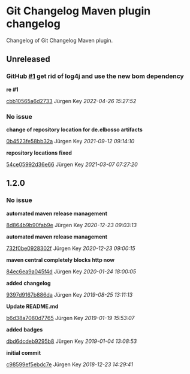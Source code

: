 # Git Changelog Maven plugin changelog

Changelog of Git Changelog Maven plugin.

## Unreleased
### GitHub [#1](https://github.com/elbosso/DebugMapLayers/issues/1) get rid of log4j and use the new bom dependency

**re #1**


[cbb10565a6d2733](https://github.com/elbosso/DebugMapLayers/commit/cbb10565a6d2733) Jürgen Key *2022-04-26 15:27:52*


### No issue

**change of repository location for de.elbosso artifacts**


[0b4523fe58bb32a](https://github.com/elbosso/DebugMapLayers/commit/0b4523fe58bb32a) Jürgen Key *2021-09-12 09:14:10*

**repository locations fixed**


[54ce05992d36e66](https://github.com/elbosso/DebugMapLayers/commit/54ce05992d36e66) Jürgen Key *2021-03-07 07:27:20*


## 1.2.0
### No issue

**automated maven release management**


[8d864b9b90fab9e](https://github.com/elbosso/DebugMapLayers/commit/8d864b9b90fab9e) Jürgen Key *2020-12-23 09:03:13*

**automated maven release management**


[732f0be0928302f](https://github.com/elbosso/DebugMapLayers/commit/732f0be0928302f) Jürgen Key *2020-12-23 09:00:15*

**maven central completely blocks http now**


[84ec6ea9a045f4d](https://github.com/elbosso/DebugMapLayers/commit/84ec6ea9a045f4d) Jürgen Key *2020-01-24 18:00:05*

**added changelog**


[9397d9167b886da](https://github.com/elbosso/DebugMapLayers/commit/9397d9167b886da) Jürgen Key *2019-08-25 13:11:13*

**Update README.md**


[b6d38a7080d7765](https://github.com/elbosso/DebugMapLayers/commit/b6d38a7080d7765) Jürgen Key *2019-01-19 15:53:07*

**added badges**


[dbd6dcdeb9295b8](https://github.com/elbosso/DebugMapLayers/commit/dbd6dcdeb9295b8) Jürgen Key *2019-01-04 13:08:53*

**initial commit**


[c98599ef5ebdc7e](https://github.com/elbosso/DebugMapLayers/commit/c98599ef5ebdc7e) Jürgen Key *2018-12-23 14:29:41*


